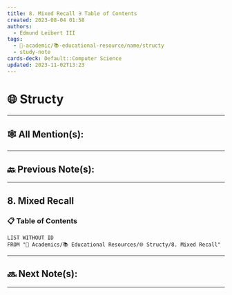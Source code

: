 ```yaml
---
title: 8. Mixed Recall ∋ Table of Contents
created: 2023-08-04 01:58
authors:
  - Edmund Leibert III
tags:
  - 🔴-academic/📚-educational-resource/name/structy
  - study-note
cards-deck: Default::Computer Science
updated: 2023-11-02T13:23
---
```


# 🌐 Structy

---

## 🕸️ All Mention(s): 

---

## 🔙 Previous Note(s):

---

## 8. Mixed Recall


### 📋 **Table of Contents**
```dataview
LIST WITHOUT ID
FROM "🔴 Academics/📚 Educational Resources/🌐 Structy/8. Mixed Recall"
```


---

## 🔜 Next Note(s):

---



